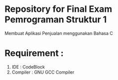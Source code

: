 # Repository for Final Exam Pemrograman Struktur 1

Membuat Aplikasi Penjualan menggunakan Bahasa C

# Requirement :
1. IDE       : CodeBlock
2. Compiler  : GNU GCC Compiler
